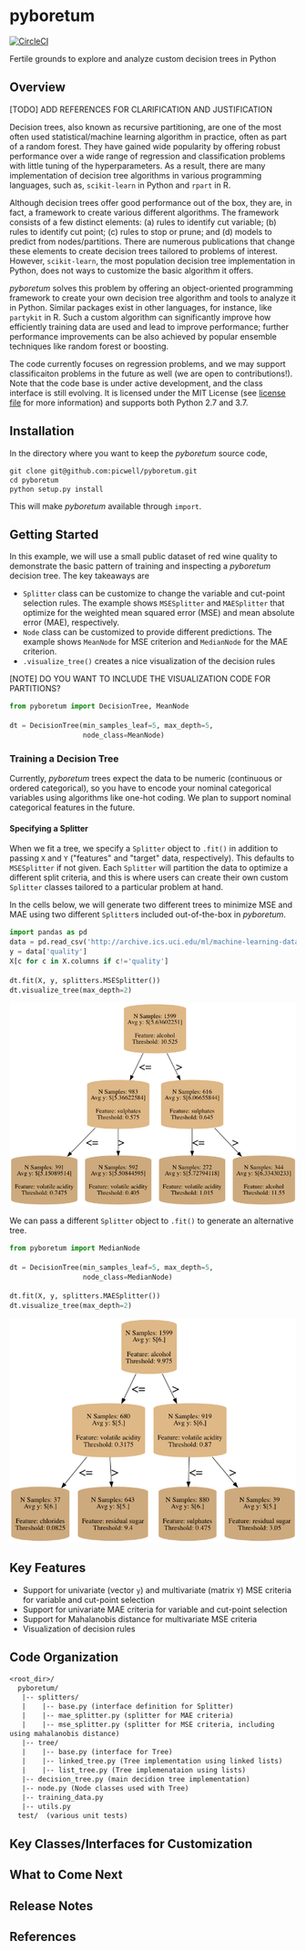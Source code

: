 # pyboretum
[![CircleCI](https://circleci.com/gh/picwell/pyboretum/tree/master.svg?style=svg)](https://circleci.com/gh/picwell/pyboretum/tree/master)

Fertile grounds to explore and analyze custom decision trees in Python

## Overview

[TODO] ADD REFERENCES FOR CLARIFICATION AND JUSTIFICATION

Decision trees, also known as recursive partitioning, are one of the most often used statistical/machine learning algorithm in practice, often as part of a random forest. They have gained wide popularity by offering robust performance over a wide range of regression and classification problems with little tuning of the hyperparameters. As a result, there are many implementation of decision tree algorithms in various programming languages, such as, `scikit-learn` in Python and `rpart` in R.

Although decision trees offer good performance out of the box, they are, in fact, a framework to create various different algorithms. The framework consists of a few distinct elements: (a) rules to identify cut variable; (b) rules to identify cut point; (c) rules to stop or prune; and (d) models to predict from nodes/partitions. There are numerous publications that change these elements to create decision trees tailored to problems of interest. However, `scikit-learn`, the most population decision tree implementation in Python, does not ways to customize the basic algorithm it offers. 
   
_pyboretum_ solves this problem by offering an object-oriented programming framework to create your own decision tree algorithm and tools to analyze it in Python. Similar packages exist in other languages, for instance, like `partykit` in R. Such a custom algorithm can significantly improve how efficiently training data are used and lead to improve performance; further performance improvements can be also achieved by popular ensemble techniques like random forest or boosting.

The code currently focuses on regression problems, and we may support classificaiton problems in the future as well (we are open to contributions!). Note that the code base is under active development, and the class interface is still evolving. It is licensed under the MIT License (see [license file](LICENSE) for more information) and supports both Python 2.7 and 3.7.

## Installation

In the directory where you want to keep the _pyboretum_ source code,
```
git clone git@github.com:picwell/pyboretum.git
cd pyboretum
python setup.py install
```
This will make _pyboretum_ available through `import`.

## Getting Started

In this example, we will use a small public dataset of red wine quality to demonstrate the basic pattern of training and inspecting a _pyboretum_ decision tree. The key takeaways are
* `Splitter` class can be customize to change the variable and cut-point selection rules. The example shows `MSESplitter` and `MAESplitter` that optimize for the weighted mean squared error (MSE) and mean absolute error (MAE), respectively.
* `Node` class can be customized to provide different predictions. The example shows `MeanNode` for MSE criterion and `MedianNode` for the MAE criterion.
* `.visualize_tree()` creates a nice visualization of the decision rules

[NOTE] DO YOU WANT TO INCLUDE THE VISUALIZATION CODE FOR PARTITIONS?

```python
from pyboretum import DecisionTree, MeanNode

dt = DecisionTree(min_samples_leaf=5, max_depth=5,
				  node_class=MeanNode)
```

### Training a Decision Tree
Currently, _pyboretum_ trees expect the data to be numeric (continuous or ordered categorical), so you have to encode your nominal categorical variables using algorithms like one-hot coding. We plan to support nominal categorical features in the future.

#### Specifying a Splitter
When we fit a tree, we specify a `Splitter` object to `.fit()` in addition to passing `X` and `Y` ("features" and "target" data, respectively). This defaults to `MSESplitter` if not given. Each `Splitter` will partition the data to optimize a different split criteria, and this is where users can create their own custom `Splitter` classes tailored to a particular problem at hand.

In the cells below, we will generate two different trees to minimize MSE and MAE using two different `Splitter`s included out-of-the-box in _pyboretum_.

```python
import pandas as pd
data = pd.read_csv('http://archive.ics.uci.edu/ml/machine-learning-databases/wine-quality/winequality-red.csv', sep=';')
y = data['quality']
X[c for c in X.columns if c!='quality']

dt.fit(X, y, splitters.MSESplitter())
dt.visualize_tree(max_depth=2)
```
![MSE Tree](figures/wine_mse_tree.png)

We can pass a different `Splitter` object to `.fit()` to generate an alternative tree.

```python
from pyboretum import MedianNode

dt = DecisionTree(min_samples_leaf=5, max_depth=5,
				  node_class=MedianNode)
                  
dt.fit(X, y, splitters.MAESplitter())
dt.visualize_tree(max_depth=2)
```

![MSE Tree](figures/wine_mae_tree_v2.png)


## Key Features

* Support for univariate (vector `y`) and multivariate (matrix `Y`) MSE criteria for variable and cut-point selection
* Support for univariate MAE criteria for variable and cut-point selection
* Support for Mahalanobis distance for multivariate MSE criteria
* Visualization of decision rules

## Code Organization

```
<root_dir>/
  pyboretum/
   |-- splitters/
   |    |-- base.py (interface definition for Splitter)
   |    |-- mae_splitter.py (splitter for MAE criteria)
   |    |-- mse_splitter.py (splitter for MSE criteria, including using mahalanobis distance)
   |-- tree/
   |    |-- base.py (interface for Tree)
   |    |-- linked_tree.py (Tree implementation using linked lists)
   |    |-- list_tree.py (Tree implemenataion using lists)
   |-- decision_tree.py (main decidion tree implementation)
   |-- node.py (Node classes used with Tree)
   |-- training_data.py 
   |-- utils.py
  test/  (various unit tests)
```

## Key Classes/Interfaces for Customization

## What to Come Next

## Release Notes

## References
